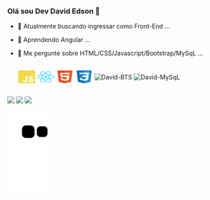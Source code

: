 ### Olá sou Dev David Edson 👋


- 🔭 Atualmente buscando ingressar como Front-End ...
- 🌱 Aprendendo Angular ...
- 💬 Me pergunte sobre HTML/CSS/Javascript/Bootstrap/MySqL ...

  <div style="display: inline_block"><br>
  <img align="center" alt="David-Js" height="30" width="40" src="https://raw.githubusercontent.com/devicons/devicon/master/icons/javascript/javascript-plain.svg">
  <img align="center" alt="David-React" height="30" width="40" src="https://raw.githubusercontent.com/devicons/devicon/master/icons/react/react-original.svg">
  <img align="center" alt="David-HTML" height="30" width="40" src="https://raw.githubusercontent.com/devicons/devicon/master/icons/html5/html5-original.svg">
  <img align="center" alt="David-CSS" height="30" width="40" src="https://raw.githubusercontent.com/devicons/devicon/master/icons/css3/css3-original.svg">
  <img align="center" alt="David-BTS" height="30" width="40" src="https://cdn.jsdelivr.net/gh/devicons/devicon/icons/bootstrap/bootstrap-original.svg">
  <img align="center" alt="David-MySqL" height="30" width="40" src="https://cdn.jsdelivr.net/gh/devicons/devicon/icons/mysql/mysql-original-wordmark.svg">
</div>
  
 ##
  
<div> 
  <a href="https://www.instagram.com/dmi.atelie/" target="_blank"><img src="https://img.shields.io/badge/-Instagram-%23E4405F?style=for-the-badge&logo=instagram&logoColor=white" target="_blank"></a> 
  <a href = "mailto:davidsvce.games@gmail.com" target="_blank"><img src="https://img.shields.io/badge/-Gmail-%23333?style=for-the-badge&logo=gmail&logoColor=white" target="_blank"></a>
  <a href="https://www.linkedin.com/in/david-edson-140620237/" target="_blank"><img src="https://img.shields.io/badge/-LinkedIn-%230077B5?style=for-the-badge&logo=linkedin&logoColor=white" target="_blank"></a> 
 
  ![Snake animation](https://github.com/Mateus-Batista12/Mateus-Batista12/blob/output/github-contribution-grid-snake.svg)
 
</div>

